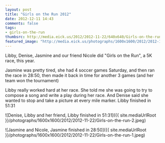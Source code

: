```yaml
---
layout: post
title: "Girls on the Run 2012"
date: 2012-12-11 14:43
comments: false
tags: 
- girls-on-the-run
thumbsrc: http://media.eick.us/2012/2012-11-22/640x640/Girls-on-the-run-2.jpeg
featured_image: "http://media.eick.us/photographs/1600x1600/2012/2012-11-22/Girls-on-the-run-2.jpeg"
---
```

Libby, Denise, Jasmine and our friend Nicole did "Girls on the Run", a 5K race, this year. 

Jasmine was pretty tired, she had 4 soccer games Saturday, and then ran the race in 28:50, then made it back in time for another 3 games (and her team won the tournament)

Libby really worked hard at her race.  She told me she was going to try to compose a song and write a play during her race.  And Denise said she wanted to stop and take a picture at every mile marker.  Libby finished in 51:31
 
![Denise, Libby and her friend, Libby finished in 51:31]({{ site.mediaUrlRoot }}/photographs/1600x1600/2012/2012-11-22/Girls-on-the-run-2.jpeg)


![Jasmine and Nicole, Jasmine finished in 28:50]({{ site.mediaUrlRoot }}/photographs/1600x1600/2012/2012-11-22/Girls-on-the-run-1.jpeg)


